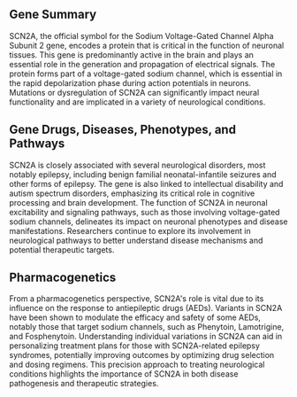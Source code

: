 ## Gene Summary
SCN2A, the official symbol for the Sodium Voltage-Gated Channel Alpha Subunit 2 gene, encodes a protein that is critical in the function of neuronal tissues. This gene is predominantly active in the brain and plays an essential role in the generation and propagation of electrical signals. The protein forms part of a voltage-gated sodium channel, which is essential in the rapid depolarization phase during action potentials in neurons. Mutations or dysregulation of SCN2A can significantly impact neural functionality and are implicated in a variety of neurological conditions.

## Gene Drugs, Diseases, Phenotypes, and Pathways
SCN2A is closely associated with several neurological disorders, most notably epilepsy, including benign familial neonatal-infantile seizures and other forms of epilepsy. The gene is also linked to intellectual disability and autism spectrum disorders, emphasizing its critical role in cognitive processing and brain development. The function of SCN2A in neuronal excitability and signaling pathways, such as those involving voltage-gated sodium channels, delineates its impact on neuronal phenotypes and disease manifestations. Researchers continue to explore its involvement in neurological pathways to better understand disease mechanisms and potential therapeutic targets.

## Pharmacogenetics
From a pharmacogenetics perspective, SCN2A's role is vital due to its influence on the response to antiepileptic drugs (AEDs). Variants in SCN2A have been shown to modulate the efficacy and safety of some AEDs, notably those that target sodium channels, such as Phenytoin, Lamotrigine, and Fosphenytoin. Understanding individual variations in SCN2A can aid in personalizing treatment plans for those with SCN2A-related epilepsy syndromes, potentially improving outcomes by optimizing drug selection and dosing regimens. This precision approach to treating neurological conditions highlights the importance of SCN2A in both disease pathogenesis and therapeutic strategies.